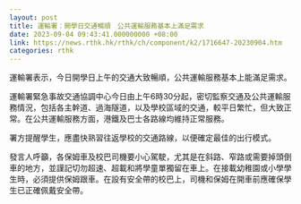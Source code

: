 ```yaml
---
layout: post
title: 運輸署：開學日交通暢順　公共運輸服務基本上滿足需求
date: 2023-09-04 09:43:41.000000000 +08:00
link: https://news.rthk.hk/rthk/ch/component/k2/1716647-20230904.htm
categories: rthk
---
```


運輸署表示，今日開學日上午的交通大致暢順，公共運輸服務基本上能滿足需求。

運輸署緊急事故交通協調中心今日由上午6時30分起，密切監察交通及公共運輸服務情況，包括各主幹道、過海隧道，以及學校區域的交通，較平日繁忙，但大致正常。在公共運輸服務方面，港鐵及巴士各路線均維持正常服務。

署方提醒學生，應盡快熟習往返學校的交通路線，以便確定最佳的出行模式。

發言人呼籲，各保姆車及校巴司機要小心駕駛，尤其是在斜路、窄路或需要掉頭倒車的地方，並謹記切勿超速、超載和將學童單獨留在車上。在接載幼稚園或小學學生時，必須提供保姆跟車。在設有安全帶的校巴上，司機和保姆在開車前應確保學生已正確佩戴安全帶。
